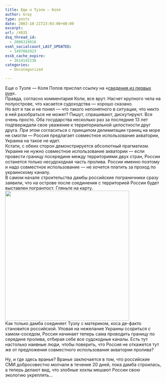 ```yaml
---
title: Еще о Тузле — Коля
author: Gray
type: posts
date: 2003-10-21T23:03:00+00:00
excerpt:
url: /4035
dsq_thread_id:
  - 2006319016
esml_socialcount_LAST_UPDATED:
  - 1497082923
essb_cache_expire:
  - 1614142238
categories:
  - Uncategorized

---
```








Еще о Тузле &#8212; Коля Попов прислал ссылку на &#171;<a href="http://www.livejournal.com/users/bezukh/25690.html" target="_blank">сведения из первых рук</a>&#171;.  
Правда, согласно комментария Коли, все врут. Насчет крупного чела на полуострове, что касается судоходства &#8212; хорошо сказано.  
Но вот я так и не понял &#8212; что такого непонятного в ситуации, что никто в ней разобраться не может? Пишут, спрашивают, дискутируют. Все очень просто. Оба государства несколько раз за последние 13 лет подтверждали свое уважение к территориальной целостности друг друга. При этом согласиться с принципом делимитации границ на море не смогли &#8212; Россия предлагает совместное использование акватории, Украина на такое не идет.  
Кстати, с обеих сторон демонстрируется абсолютный прагматизм. Украине не нужно совместное использование акватории &#8212; если провести границу посередине между территориями двух стран, России останется только несудоходная часть пролива. России именно поэтому и надо совместное использование &#8212; не хочется платить за проход по украинскому каналу.  
В самом начале строительства дамбы российские пограничники сразу заявили, что на острове после соединения с территорией России будет выставлен погранпост. Гляньте на карту.  
<img src="https://i2.wp.com/www.searchengines.ru/blog/images/sporkarta1.gif?resize=400%2C420" width="400" height="420" alt="" border="0" data-recalc-dims="1" />  
Как только дамба соединяет Тузлу с материком, коса де-факто становится российской. Уповая на нежелание Украины ссориться с хамом-соседом, Россия начинает теперь сама проводить границу по середине пролива, отбирая себе все судоходные каналы. Есть тут настолько наивные люди, чтобы поверить, что Россия не откажется тут же от предложения совместного использования акватории пролива?

Ну, и где здесь вранье? Вранье заключается в том, что российские СМИ добросовестно молчали в течение 20 дней, пока дамба строилась, а теперь делают вид, что злобные хохлы мешают России свою экологию укреплять&#8230;